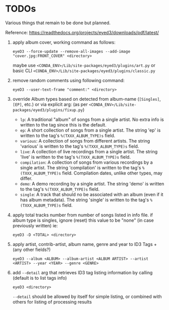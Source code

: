 # TODOs

Various things that remain to be done but planned.

Reference: https://readthedocs.org/projects/eyed3/downloads/pdf/latest/


1. apply album cover, working command as follows: 
	```
	eyeD3 --force-update --remove-all-images --add-image "cover.jpg:FRONT_COVER" <directory>
	```
	
	maybe use `<CONDA_ENV>/Lib/site-packages/eyed3/plugins/art.py` 
	or basic CLI `<CONDA_ENV>/Lib/site-packages/eyed3/plugins/classic.py`
	
2. remove random comments using following command: 
	```
    eyeD3 --user-text-frame "comment:" <directory>
	```

3. override Album types based on detected from album-name (`[Singles]`, `[EP]`, etc.) or via explicit arg:
    (as per `<CONDA_ENV>/Lib/site-packages/eyed3/plugins/fixup.py`)

    - ``lp``: A traditional "album" of songs from a single artist.
      No extra info is written to the tag since this is the default.
    - ``ep``: A short collection of songs from a single artist. The string 'ep'
      is written to the tag's ``%(TXXX_ALBUM_TYPE)s`` field.
    - ``various``: A collection of songs from different artists. The string
      'various' is written to the tag's ``%(TXXX_ALBUM_TYPE)s`` field.
    - ``live``: A collection of live recordings from a single artist. The string
      'live' is written to the tag's ``%(TXXX_ALBUM_TYPE)s`` field.
    - ``compilation``: A collection of songs from various recordings by a single
      artist. The string 'compilation' is written to the tag's
      ``%(TXXX_ALBUM_TYPE)s`` field. Compilation dates, unlike other types, may
      differ.
    - ``demo``: A demo recording by a single artist. The string 'demo' is
      written to the tag's ``%(TXXX_ALBUM_TYPE)s`` field.
    - ``single``: A track that should no be associated with an album (even if
      it has album metadata). The string 'single' is written to the tag's
      ``%(TXXX_ALBUM_TYPE)s`` field.

4. apply total tracks number from number of songs listed in info file. 
	if album type is singles, ignore (reset) this value to be "none" (in case previously written)
	ie: 
	```
	eyeD3 -D <TOTAL> <directory>
	```
	
5. apply artist, contrib-artist, album name, genre and year to ID3 Tags + (any other fields?)
	```
	eyeD3 --album <ALBUM> --album-artist <ALBUM ARTIST> --artist <ARTIST> --year <YEAR> --genre <GENRE>
	```

6. add `--detail` arg that retrieves ID3 tag listing information by calling (default is to list tags info)
    ```
    eyeD3 <directory>
    ```
    
    `--detail` should be allowed by itself for simple listing, or combined with others for listing of processing results
